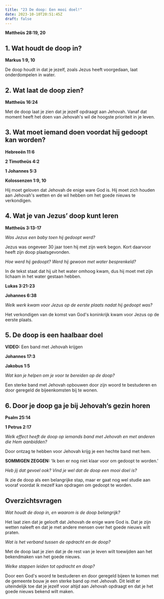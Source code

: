 ```yaml
---
title: "23 De doop: Een mooi doel!"
date: 2023-10-10T20:51:45Z
draft: false
---
```


**Mattheüs 28:19, 20**

## 1. Wat houdt de doop in?

**Markus 1:9, 10**

De doop houdt in dat je jezelf, zoals Jezus heeft voorgedaan, laat onderdompelen in water.

## 2. Wat laat de doop zien?

**Mattheüs 16:24**

Met de doop laat je zien dat je jezelf opdraagt aan Jehovah. Vanaf dat moment heeft het doen
van Jehovah's wil de hoogste prioriteit in je leven.

## 3. Wat moet iemand doen voordat hij gedoopt kan worden?

**Hebreeën 11:6**

**2 Timotheüs 4:2**

**1 Johannes 5:3**

**Kolossenzen 1:9, 10**

Hij moet geloven dat Jehovah de enige ware God is. Hij moet zich houden aan Jehovah's wetten en de wil hebben om het goede nieuws te verkondigen.

## 4. Wat je van Jezus’ doop kunt leren

**Mattheüs 3:13-17**

_Was Jezus een baby toen hij gedoopt werd?_

Jezus was ongeveer 30 jaar toen hij met zijn werk begon. Kort daarvoor heeft zijn doop plaatsgevonden.

_Hoe werd hij gedoopt? Werd hij gewoon met water besprenkeld?_

In de tekst staat dat hij uit het water omhoog kwam, dus hij moet met zijn lichaam in het water gestaan hebben.

**Lukas 3:21-23**

**Johannes 6:38**

_Welk werk kwam voor Jezus op de eerste plaats nadat hij gedoopt was?_

Het verkondigen van de komst van God's koninkrijk kwam voor Jezus op de eerste plaats.

## 5. De doop is een haalbaar doel

**VIDEO:** Een band met Jehovah krijgen

**Johannes 17:3**

**Jakobus 1:5**

_Wat kan je helpen om je voor te bereiden op de doop?_

Een sterke band met Jehovah opbouwen door zijn woord te bestuderen en door geregeld de bijeenkomsten
bij te wonen.

## 6. Door je doop ga je bij Jehovah’s gezin horen

**Psalm 25:14**

**1 Petrus 2:17**

_Welk effect heeft de doop op iemands band met Jehovah en met anderen die Hem aanbidden?_

Door ontzag te hebben voor Jehovah krijg je een hechte band met hem.

**SOMMIGEN ZEGGEN:** ‘Ik ben er nog niet klaar voor om gedoopt te worden.’

_Heb jij dat gevoel ook? Vind je wel dat de doop een mooi doel is?_

Ik zie de doop als een belangrijke stap, maar er gaat nog wel studie aan vooraf voordat ik mezelf kan opdragen
om gedoopt te worden.

## Overzichtsvragen

_Wat houdt de doop in, en waarom is de doop belangrijk?_

Het laat zien dat je gelooft dat Jehovah de enige ware God is. Dat je zijn wetten naleeft en dat je met andere mensen
over het goede nieuws wilt praten.

_Wat is het verband tussen de opdracht en de doop?_

Met de doop laat je zien dat je de rest van je leven wilt toewijden aan het bekendmaken van het goede nieuws.

_Welke stappen leiden tot opdracht en doop?_

Door een God's woord te bestuderen en door geregeld bijeen te komen met de gemeente bouw je een sterke band op met
Jehovah. Dit leidt er uiteindelijk toe dat je jezelf voor altijd aan Jehovah opdraagt en dat je het goede nieuws bekend
wilt maken.
